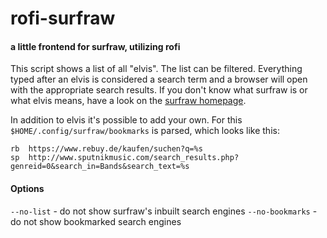 # rofi-surfraw

#### a little frontend for surfraw, utilizing rofi

This script shows a list of all "elvis". The list can be filtered. Everything
typed after an elvis is considered a search term and a browser will open with
the appropriate search results.
If you don't know what surfraw is or what elvis means, have a look on the [surfraw homepage](https://gitlab.com/surfraw/Surfraw).

In addition to elvis it's possible to add your own.
For this `$HOME/.config/surfraw/bookmarks` is parsed, which looks
like this:

```
rb  https://www.rebuy.de/kaufen/suchen?q=%s
sp  http://www.sputnikmusic.com/search_results.php?genreid=0&search_in=Bands&search_text=%s
```

#### Options

`--no-list`   - do not show surfraw's inbuilt search engines
`--no-bookmarks` - do not show bookmarked search engines
